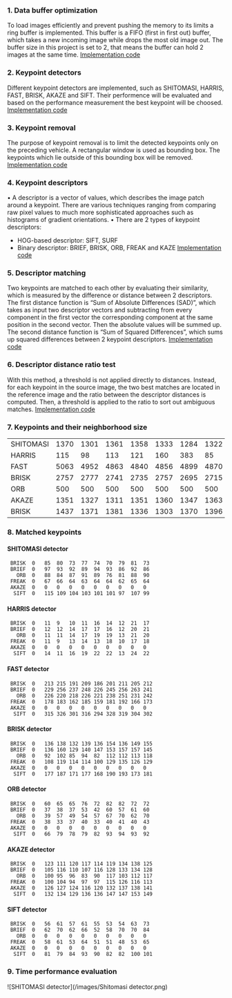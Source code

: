 ### 1. Data buffer optimization

To load images efficiently and prevent pushing the memory to its limits a ring buffer is implemented. This buffer is a FIFO (first in first out) buffer, which takes a new incoming image while drops the most old image out. The buffer size in this project is set to 2, that means the buffer can hold 2 images at the same time. [Implementation code](https://github.com/truongconghiep/SFND_2D_Feature_Tracking/blob/bfc5777227cdbdf56d30a30c00a31d162d60c63a/src/MidTermProject_Camera_Student.cpp#L65)

### 2. Keypoint detectors

Different keypoint detectors are implemented, such as SHITOMASI, HARRIS, FAST, BRISK, AKAZE and SIFT. Their performence will be evaluated and based on the performance measurement the best keypoint will be choosed. [Implementation code](https://github.com/truongconghiep/SFND_2D_Feature_Tracking/blob/bfc5777227cdbdf56d30a30c00a31d162d60c63a/src/matching2D_Student.cpp#L216)


### 3. Keypoint removal

The purpose of keypoint removal is to limit the detected keypoints only on the preceding vehicle. A rectangular window is used as bounding box. The keypoints which lie outside of this bounding box will be removed. [Implementation code](https://github.com/truongconghiep/SFND_2D_Feature_Tracking/blob/bfc5777227cdbdf56d30a30c00a31d162d60c63a/src/MidTermProject_Camera_Student.cpp#L102)


### 4. Keypoint descriptors

•	A descriptor is a vector of values, which describes the image patch around a keypoint. There are various techniques ranging from comparing raw pixel values to much more sophisticated approaches such as histograms of gradient orientations. 
•	There are 2 types of keypoint descriptors: 
-	HOG-based descriptor: SIFT, SURF
-	Binary descriptor: BRIEF, BRISK, ORB, FREAK and KAZE
[Implementation code](https://github.com/truongconghiep/SFND_2D_Feature_Tracking/blob/bfc5777227cdbdf56d30a30c00a31d162d60c63a/src/matching2D_Student.cpp#L79)

### 5. Descriptor matching

Two keypoints are matched to each other by evaluating their similarity, which is measured by the difference or distance between 2 descriptors.
The first distance function is “Sum of Absolute Differences (SAD)”, which takes as input two descriptor vectors and subtracting from every component in the first vector the corresponding component at the same position in the second vector. Then the absolute values will be summed up.
The second distance function is “Sum of Squared Differences”, which sums up squared differences between 2 keypoint descriptors.
[Implementation code](https://github.com/truongconghiep/SFND_2D_Feature_Tracking/blob/bfc5777227cdbdf56d30a30c00a31d162d60c63a/src/matching2D_Student.cpp#L49)

### 6. Descriptor distance ratio test

With this method, a threshold is not applied directly to distances. Instead, for each keypoint in the source image, the two best matches are located in the reference image and the ratio between the descriptor distances is computed. Then, a threshold is applied to the ratio to sort out ambiguous matches. [Implementation code](https://github.com/truongconghiep/SFND_2D_Feature_Tracking/blob/bfc5777227cdbdf56d30a30c00a31d162d60c63a/src/matching2D_Student.cpp#L66)

### 7. Keypoints and their neighborhood size



|         |     |     |     |     |     |     |     |     |     |     |
|---------|-----|-----|-----|-----|-----|-----|-----|-----|-----|-----|
|SHITOMASI| 1370|	1301|	1361|	1358|	1333|	1284|	1322|	1366|	1389|	1339|
|HARRIS   |  115|	  98|	 113|	 121|	 160|	 383|	  85|	 210|	 171|	 281|
|FAST     | 5063|	4952|	4863|	4840|	4856|	4899|	4870|	4868|	4996|	4997|
|BRISK    | 2757|	2777|	2741|	2735|	2757|	2695|	2715|	2628|	2639|	2672|
|ORB      |  500|	 500|	 500|	 500|	 500|	 500|	 500|	 500|	 500|	 500|
|AKAZE    | 1351|	1327|	1311|	1351|	1360|	1347|	1363|	1331|	1357|	1331|
|BRISK    | 1437|	1371|	1381|	1336|	1303|	1370|	1396|	1382|	1462|	1422|

### 8. Matched keypoints

#### SHITOMASI detector
     BRISK	0	85	80	73	77	74	70	79	81	73
     BRIEF	0	97	93	92	89	94	93	86	92	86
       ORB	0	88	84	87	91	89	76	81	88	90
     FREAK	0	67	66	64	63	64	64	62	65	64
     AKAZE	0	0	0	0	0	0	0	0	0	0
      SIFT	0	115	109	104	103	101	101	97	107	99
   
#### HARRIS detector
     BRISK	0	11	9	10	11	16	14	12	21	17
     BRIEF	0	12	12	14	17	17	16	12	20	21
       ORB	0	11	11	14	17	19	19	13	21	20
     FREAK	0	11	9	13	14	13	18	10	17	18
     AKAZE	0	0	0	0	0	0	0	0	0	0
      SIFT	0	14	11	16	19	22	22	13	24	22
      
#### FAST detector
     BRISK	0	213	215	191	209	186	201	211	205	212
     BRIEF	0	229	256	237	248	226	245	256	263	241
       ORB	0	226	220	218	226	221	238	251	231	242
     FREAK	0	178	183	162	185	159	181	192	166	173
     AKAZE	0	0	0	0	0	0	0	0	0	0
      SIFT	0	315	326	301	316	294	328	319	304	302

#### BRISK detector
     BRISK	0	136	138	132	139	136	154	136	149	155
     BRIEF	0	136	160	129	140	147	153	157	157	145
       ORB	0	92	102	85	94	82	112	112	113	118
     FREAK	0	108	119	114	114	100	129	135	126	129
     AKAZE	0	0	0	0	0	0	0	0	0	0
      SIFT	0	177	187	171	177	168	190	193	173	181

#### ORB detector 
     BRISK	0	60	65	65	76	72	82	82	72	72
     BRIEF	0	37	38	37	53	42	60	57	61	60
       ORB	0	39	57	49	54	57	67	70	62	70
     FREAK	0	38	33	37	40	33	40	41	40	43
     AKAZE	0	0	0	0	0	0	0	0	0	0
      SIFT	0	66	79	78	79	82	93	94	93	92

#### AKAZE detector
     BRISK	0	123	111	120	117	114	119	134	138	125
     BRIEF	0	105	116	110	107	116	128	133	134	128
       ORB	0	100	95	96	83	90	117	103	112	117
     FREAK	0	100	104	94	97	97	115	126	116	113
     AKAZE	0	126	127	124	116	120	132	137	138	141
      SIFT	0	132	134	129	136	136	147	147	153	149

#### SIFT detector
     BRISK	0	56	61	57	61	55	53	54	63	73
     BRIEF	0	62	70	62	66	52	58	70	70	84
       ORB	0	0	0	0	0	0	0	0	0	0
     FREAK	0	58	61	53	64	51	51	48	53	65
     AKAZE	0	0	0	0	0	0	0	0	0	0
      SIFT	0	81	79	84	93	90	82	82	100	101
      
### 9. Time performance evaluation

![SHITOMASI detector](/images/Shitomasi detector.png)

